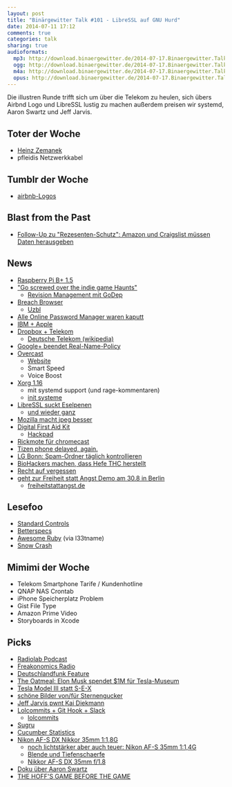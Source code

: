 ```yaml
---
layout: post
title: "Binärgewitter Talk #101 - LibreSSL auf GNU Hurd"
date: 2014-07-11 17:12
comments: true
categories: talk
sharing: true
audioformats:
  mp3: http://download.binaergewitter.de/2014-07-17.Binaergewitter.Talk.101.mp3
  ogg: http://download.binaergewitter.de/2014-07-17.Binaergewitter.Talk.101.ogg
  m4a: http://download.binaergewitter.de/2014-07-17.Binaergewitter.Talk.101.m4a
  opus: http://download.binaergewitter.de/2014-07-17.Binaergewitter.Talk.101.opus
---
```

Die illustren Runde trifft sich um über die Telekom zu heulen, sich übers Airbnd Logo und LibreSSL lustig zu machen außerdem preisen wir systemd, Aaron Swartz und Jeff Jarvis.

## Toter der Woche

- [Heinz Zemanek](http://futurezone.at/digital-life/oesterreichischer-computerpionier-heinz-zemanek-ist-tot/75.350.384)
- pfleidis Netzwerkkabel

## Tumblr der Woche

- [airbnb-Logos](http://airbnblogos.tumblr.com/)

## Blast from the Past

- [Follow-Up zu "Rezesenten-Schutz": Amazon und Craigslist müssen Daten herausgeben](http://arstechnica.com/tech-policy/2014/07/judge-orders-unmasking-of-amazon-com-negative-reviewers/)

## News

- [Raspberry Pi B+ 1.5](http://www.raspberrypi.org/blog/#introducing-raspberry-pi-model-b-plus)
- ["Go screwed over the indie game Haunts"](http://forums.thedailywtf.com/forums/t/27755.aspx)
    * [Revision Management mit GoDep](http://www.goinggo.net/2013/10/manage-dependencies-with-godep.html)
- [Breach Browser](http://breach.cc/)
    * [Uzbl](http://www.uzbl.org/)
- [Alle Online Password Manager waren kaputt](http://www.darknet.org.uk/2014/07/password-manager-security-lastpass-roboform-etc-safe/)
- [IBM + Apple](http://www-03.ibm.com/press/us/en/pressrelease/44370.wss)
- [Dropbox + Telekom](https://blog.dropbox.com/2014/07/dropbox-and-deutsche-telekom-partner-in-europe/)
    * [Deutsche Telekom (wikipedia)](http://de.wikipedia.org/wiki/Deutsche_Telekom)
- [Google+ beendet Real-Name-Policy](https://plus.google.com/u/0/+googleplus/posts/V5XkYQYYJqy)
- [Overcast](http://www.marco.org/2014/07/16/overcast)
    * [Website](https://overcast.fm/)
    * Smart Speed
    * Voice Boost
- [Xorg 1.16](http://beta.slashdot.org/story/204735)
    * mit systemd support (und rage-kommentaren)
    * [init systeme](http://en.wikipedia.org/wiki/Operating_system_service_management)
- [LibreSSL suckt Eselpenen](http://arstechnica.com/security/2014/07/only-a-few-days-old-openssl-fork-libressl-is-declared-unsafe-for-linux/)
    * [und wieder ganz](http://linux.slashdot.org/story/14/07/16/1950235/libressl-prng-vulnerability-patched?utm_source=rss1.0mainlinkanon&utm_medium=feed)
- [Mozilla macht jpeg besser](http://www.pro-linux.de/news/1/21296/mozjpeg-20-erhoeht-die-jpeg-kompression.html)
- [Digital First Aid Kit](https://github.com/RaReNet/DFAK)
    * [Hackpad](https://hackpad.com/The-Digital-First-Aid-Kit-PdhSvxKOM5M)
- [Rickmote für chromecast](http://www.wired.com/2014/07/rickroll-innocent-televisions-with-this-google-chromecast-hack/)
- [Tizen phone delayed, again.](http://arstechnica.com/gadgets/2014/07/samsungs-first-tizen-phone-delayed-again/)
- [LG Bonn: Spam-Ordner täglich kontrollieren](http://www.spiegel.de/netzwelt/web/spam-ordner-geschaeftliche-e-mails-muessen-taeglich-kontrolliert-werden-a-981136.html)
- [BioHackers machen, dass Hefe THC herstellt](http://beta.slashdot.org/story/204521)
- [Recht auf vergessen](http://www.googlewatchblog.de/2014/07/hidden-google-sammlung-recht/)
- [geht zur Freiheit statt Angst Demo am 30.8 in Berlin](http://www.heise.de/newsticker/meldung/Freiheit-statt-Angst-2014-Bitte-Aufstehen-gegen-den-Ueberwachungswahn-2260766.html)
    * [freiheitstattangst.de](https://freiheitstattangst.de/)

## Lesefoo

- [Standard Controls](http://inessential.com/2014/07/10/standard_controls)
- [Betterspecs](http://betterspecs.org/)
- [Awesome Ruby](https://github.com/markets/awesome-ruby) (via l33tname)
- [Snow Crash](http://amzn.to/1peY41q)

## Mimimi der Woche

- Telekom Smartphone Tarife / Kundenhotline
- QNAP NAS Crontab
- iPhone Speicherplatz Problem
- Gist File Type
- Amazon Prime Video
- Storyboards in Xcode

## Picks

- [Radiolab Podcast](http://www.radiolab.org/series/podcasts/)
- [Freakonomics Radio](http://freakonomics.com/radio/)
- [Deutschlandfunk Feature](http://www.deutschlandradio.de/feature.625.de.html)
- [The Oatmeal: Elon Musk spendet $1M für Tesla-Museum](http://theoatmeal.com/blog/musk_tesla_museum)
- [Tesla Model III statt S-E-X](http://mashable.com/2014/07/15/tesla-model-iii/)
- [schöne Bilder von/für Sternengucker](http://www.heise.de/foto/meldung/Astro-Fotografie-Bilder-fuer-Sternegucker-2251684.html?hg=1&hgi=8&hgf=false)
- [Jeff Jarvis pwnt Kai Diekmann](http://www.kraftfuttermischwerk.de/blogg/us-journalist-jeff-jarvis-ohrfeigt-kai-diekmann-auf-twitter/)
- [Lolcommits + Git Hook + Slack](https://gist.github.com/pfleidi/a67083ad0efe92594e01)
    * [lolcommits](https://github.com/mroth/lolcommits)
- [Sugru](http://amzn.to/1kzXwAm)
- [Cucumber Statistics](https://github.com/alienfast/cucumber_statistics)
- [Nikon AF-S DX Nikkor 35mm 1:1,8G](http://amzn.to/1nPYI7z)
    * [noch lichtstärker aber auch teuer: Nikon AF-S 35mm 1:1,4G](http://www.amazon.de/gp/product/B001GCVA0U/ref=as_li_ss_tl?ie=UTF8&camp=1638&creative=19454&creativeASIN=B001GCVA0U&linkCode=as2&tag=trektrip)
    * [Blende und Tiefenschaerfe](http://www.garten-pur.de/291/Garten-pur_Portal/Naturfotografie/Artikel/Fotografieren_-_Anleitungen_und_Tipps/Blende_und_Tiefenschaerfe.htm)
    * [Nikkor AF-S DX 35mm f/1.8](http://www.photozone.de/nikon--nikkor-aps-c-lens-tests/628-nikkor3518dx)
- [Doku über Aaron Swartz](https://archive.org/details/TheInternetsOwnBoyTheStoryOfAaronSwartz)
- [THE HOFF'S GAME BEFORE THE GAME](https://www.youtube.com/watch?v=L86CyCK2kvw)
